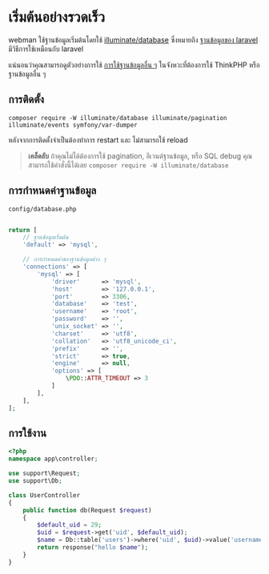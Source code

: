 # เริ่มต้นอย่างรวดเร็ว

webman ใช้ฐานข้อมูลเริ่มต้นโดยใช้ [illuminate/database](https://github.com/illuminate/database) ซึ่งหมายถึง [ฐานข้อมูลของ laravel](https://learnku.com/docs/laravel/8.x/database/9400) มีวิธีการใช้เหมือนกับ laravel

แน่นอนว่าคุณสามารถดูตัวอย่างการใช้ [การใช้ฐานข้อมูลอื่น ๆ](others.md) ในจังหวะที่ต้องการใช้ ThinkPHP หรือฐานข้อมูลอื่น ๆ

## การติดตั้ง

`composer require -W illuminate/database illuminate/pagination illuminate/events symfony/var-dumper`

หลังจากการติดตั้งจำเป็นต้องทำการ restart และ ไม่สามารถใช้ reload 

> **เคล็ดลับ**
> ถ้าคุณไม่ได้ต้องการใช้ pagination, อีเวนต์ฐานข้อมูล, หรือ SQL debug คุณสามารถใช้คำสั่งนี้ได้เลย
> `composer require -W illuminate/database`

## การกำหนดค่าฐานข้อมูล
`config/database.php`
```php

return [
    // ฐานข้อมูลเริ่มต้น
    'default' => 'mysql',

    // การกำหนดค่าของฐานข้อมูลต่าง ๆ
    'connections' => [
        'mysql' => [
            'driver'      => 'mysql',
            'host'        => '127.0.0.1',
            'port'        => 3306,
            'database'    => 'test',
            'username'    => 'root',
            'password'    => '',
            'unix_socket' => '',
            'charset'     => 'utf8',
            'collation'   => 'utf8_unicode_ci',
            'prefix'      => '',
            'strict'      => true,
            'engine'      => null,
            'options' => [
                \PDO::ATTR_TIMEOUT => 3
            ]
        ],
    ],
];
```


## การใช้งาน
```php
<?php
namespace app\controller;

use support\Request;
use support\Db;

class UserController
{
    public function db(Request $request)
    {
        $default_uid = 29;
        $uid = $request->get('uid', $default_uid);
        $name = Db::table('users')->where('uid', $uid)->value('username');
        return response("hello $name");
    }
}
```
